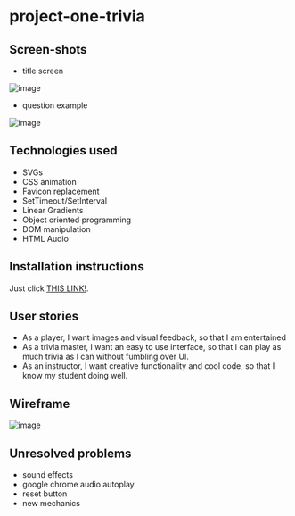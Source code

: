 # project-one-trivia

## Screen-shots

- title screen

![image](https://user-images.githubusercontent.com/81997030/117170795-5190a400-ad98-11eb-8963-19b85cf31b28.png)

- question example

![image](https://user-images.githubusercontent.com/81997030/117170661-34f46c00-ad98-11eb-9d74-8f15cc550be3.png)


## Technologies used

- SVGs
- CSS animation
- Favicon replacement
- SetTimeout/SetInterval
- Linear Gradients
- Object oriented programming
- DOM manipulation
- HTML Audio

## Installation instructions

Just click [THIS LINK!](https://twiggytea.github.io/project-one-trivia/).

## User stories

- As a player, I want images and visual feedback, so that I am entertained
- As a trivia master, I want an easy to use interface, so that I can play as much trivia as I can without fumbling over UI.
- As an instructor, I want creative functionality and cool code, so that I know my student doing well.

## Wireframe

![image](https://media.git.generalassemb.ly/user/35841/files/df20c380-ad99-11eb-9357-b69738ae8a28)

## Unresolved problems

- sound effects
- google chrome audio autoplay
- reset button
- new mechanics